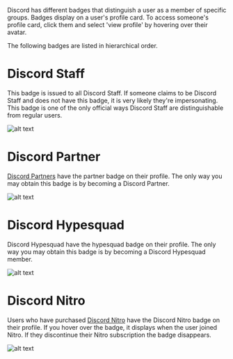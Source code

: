 <!-- TITLE: Badges -->
<!-- SUBTITLE: Discord Badges -->

Discord has different badges that distinguish a user as a member of specific groups. Badges display on a user's profile card. To access someone's profile card, click them and select 'view profile' by hovering over their avatar. 

The following badges are listed in hierarchical order.
# Discord Staff
This badge is issued to all Discord Staff. If someone claims to be Discord Staff and does not have this badge, it is very likely they're impersonating. This badge is one of the only official ways Discord Staff are distinguishable from regular users. 

![alt text](http://i.imgur.com/3VabPg6.png?1)
# Discord Partner
[Discord Partners](/partners) have the partner badge on their profile. The only way you may obtain this badge is by becoming a Discord Partner. 

![alt text](http://i.imgur.com/7JR9UMu.png?1)
# Discord Hypesquad
Discord Hypesquad have the hypesquad badge on their profile. The only way you may obtain this badge is by becoming a Discord Hypesquad member.

![alt text](http://i.imgur.com/LrhtrEE.png?1)
# Discord Nitro
Users who have purchased [Discord Nitro](/nitro) have the Discord Nitro badge on their profile. If you hover over the badge, it displays when the user joined Nitro. If they discontinue their Nitro subscription the badge disappears. 

![alt text](http://i.imgur.com/mNJALK4.png)